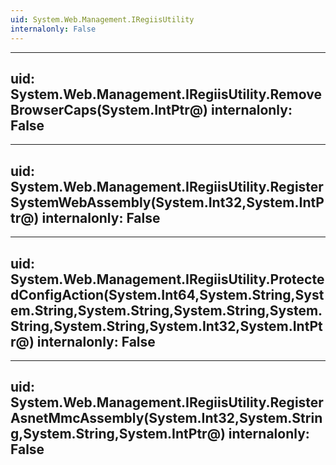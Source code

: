 ```yaml
---
uid: System.Web.Management.IRegiisUtility
internalonly: False
---
```


---
uid: System.Web.Management.IRegiisUtility.RemoveBrowserCaps(System.IntPtr@)
internalonly: False
---

---
uid: System.Web.Management.IRegiisUtility.RegisterSystemWebAssembly(System.Int32,System.IntPtr@)
internalonly: False
---

---
uid: System.Web.Management.IRegiisUtility.ProtectedConfigAction(System.Int64,System.String,System.String,System.String,System.String,System.String,System.String,System.Int32,System.IntPtr@)
internalonly: False
---

---
uid: System.Web.Management.IRegiisUtility.RegisterAsnetMmcAssembly(System.Int32,System.String,System.String,System.IntPtr@)
internalonly: False
---
